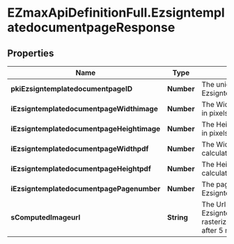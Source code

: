 # EZmaxApiDefinitionFull.EzsigntemplatedocumentpageResponse

## Properties

Name | Type | Description | Notes
------------ | ------------- | ------------- | -------------
**pkiEzsigntemplatedocumentpageID** | **Number** | The unique ID of the Ezsigntemplatedocumentpage | 
**iEzsigntemplatedocumentpageWidthimage** | **Number** | The Width of the page&#39;s image in pixels calculated at 100 DPI | 
**iEzsigntemplatedocumentpageHeightimage** | **Number** | The Height of the page&#39;s image in pixels calculated at 100 DPI | 
**iEzsigntemplatedocumentpageWidthpdf** | **Number** | The Width of the page in points calculated at 72 DPI | 
**iEzsigntemplatedocumentpageHeightpdf** | **Number** | The Height of the page in points calculated at 72 DPI | 
**iEzsigntemplatedocumentpagePagenumber** | **Number** | The page number in the Ezsigntemplatedocument | 
**sComputedImageurl** | **String** | The Url to the Ezsigntemplatedocumentpage&#39;s rasterized image.  Url will expire after 5 minutes. | 


